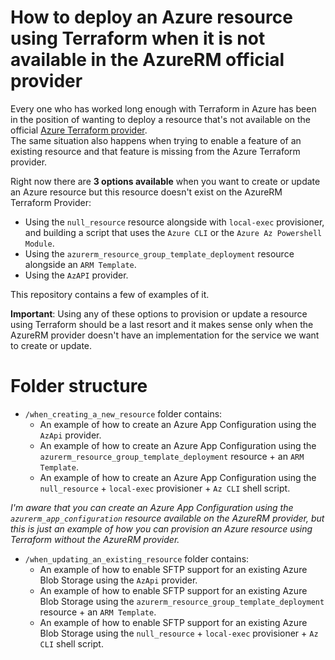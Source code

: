 # How to deploy an Azure resource using Terraform when it is not available in the AzureRM official provider

Every one who has worked long enough with Terraform in Azure has been in the position of wanting to deploy a resource that's not available on the official [Azure Terraform provider](https://registry.terraform.io/providers/hashicorp/azurerm).    
The same situation also happens when trying to enable a feature of an existing resource and that feature is missing from the Azure Terraform provider.

Right now there are **3 options available** when you want to create or update an Azure resource but this resource doesn't exist on the AzureRM Terraform Provider:
- Using the ``null_resource`` resource alongside with ``local-exec`` provisioner, and building a script that uses the ``Azure CLI`` or the ``Azure Az Powershell Module``.
- Using the ``azurerm_resource_group_template_deployment`` resource alongside an ``ARM Template``.
- Using the ``AzAPI`` provider.

This repository contains a few of examples of it.

**Important**: Using any of these options to provision or update a resource using Terraform should be a last resort and it makes sense only when the AzureRM provider doesn't have an implementation for the service we want to create or update.

# **Folder structure**

- ``/when_creating_a_new_resource`` folder contains:
  -  An example of how to create an Azure App Configuration using the ``AzApi`` provider.
  - An example of how to create an Azure App Configuration using the ``azurerm_resource_group_template_deployment`` resource +  an ``ARM Template``.
  - An example of how to create an Azure App Configuration using the ``null_resource`` + ``local-exec`` provisioner + ``Az CLI`` shell script.

_I'm aware that you can create an Azure App Configuration using the ``azurerm_app_configuration`` resource available on the AzureRM provider, but this is just an example of how you can provision an Azure resource using Terraform without the AzureRM provider._

- ``/when_updating_an_existing_resource`` folder contains:
  - An example of how to enable SFTP support for an existing Azure Blob Storage using the ``AzApi`` provider.
  - An example of how to enable SFTP support for an existing Azure Blob Storage using the ``azurerm_resource_group_template_deployment`` resource +  an ``ARM Template``.
  - An example of how to enable SFTP support for an existing Azure Blob Storage using the ``null_resource`` + ``local-exec`` provisioner + ``Az CLI`` shell script.

